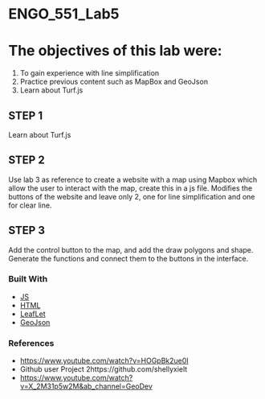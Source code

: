# ENGO_551_Lab5

# The objectives of this lab were:
1. To gain experience with line simplification
2. Practice previous content such as MapBox and GeoJson
3. Learn about Turf.js

## STEP 1
Learn about Turf.js

## STEP 2
Use lab 3 as reference to create a website with a map using Mapbox which allow the user to interact with the map, create this in a js file.
Modifies the buttons of the website and leave only 2, one for line simplification and one for clear line.


## STEP 3
Add the control button to the map, and add the draw polygons and shape. Generate the functions and connect them to the buttons in the interface.



### Built With
* [JS](BackEnd)
* [HTML](FrontEnd)
* [LeafLet](https://leafletjs.com/)
* [GeoJson](https://geojson.org)




### References
* https://www.youtube.com/watch?v=HOGpBk2ue0I
* Github user Project 2https://github.com/shellyxielt
* https://www.youtube.com/watch?v=X_2M31p5w2M&ab_channel=GeoDev
